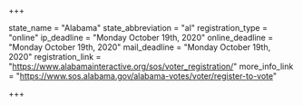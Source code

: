 +++

state_name = "Alabama"
state_abbreviation = "al"
registration_type = "online"
ip_deadline = "Monday October 19th, 2020"
online_deadline = "Monday October 19th, 2020"
mail_deadline = "Monday October 19th, 2020"
registration_link = "https://www.alabamainteractive.org/sos/voter_registration/"
more_info_link = "https://www.sos.alabama.gov/alabama-votes/voter/register-to-vote"

+++
